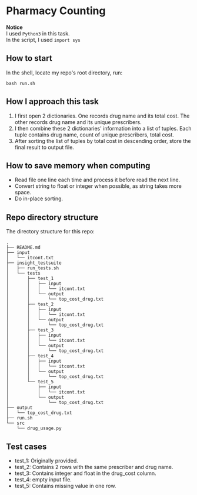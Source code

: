 # Pharmacy Counting
__Notice__  
I used `Python3` in this task.  
In the script, I used `import sys`

## How to start
In the shell, locate my repo's root directory, run:
```shell
bash run.sh
```

## How I approach this task
1. I first open 2 dictionaries. One records drug name and its total cost. The other records drug name and its unique prescribers.
2. I then combine these 2 dictionaries' information into a list of tuples. Each tuple contains drug name, count of unique prescribers, total cost.
3. After sorting the list of tuples by total cost in descending order, store the final result to output file.

## How to save memory when computing
- Read file one line each time and process it before read the next line.
- Convert string to float or integer when possible, as string takes more space.
- Do in-place sorting.

## Repo directory structure
The directory structure for this repo:

```shell
.
├── README.md
├── input
│   └── itcont.txt
├── insight_testsuite
│   ├── run_tests.sh
│   └── tests
│       ├── test_1
│       │   ├── input
│       │   │   └── itcont.txt
│       │   └── output
│       │       └── top_cost_drug.txt
│       ├── test_2
│       │   ├── input
│       │   │   └── itcont.txt
│       │   └── output
│       │       └── top_cost_drug.txt
│       ├── test_3
│       │   ├── input
│       │   │   └── itcont.txt
│       │   └── output
│       │       └── top_cost_drug.txt
│       ├── test_4
│       │   ├── input
│       │   │   └── itcont.txt
│       │   └── output
│       │       └── top_cost_drug.txt
│       └── test_5
│           ├── input
│           │   └── itcont.txt
│           └── output
│               └── top_cost_drug.txt
├── output
│   └── top_cost_drug.txt
├── run.sh
└── src
    └── drug_usage.py
```

## Test cases
- test_1: Originally provided.
- test_2: Contains 2 rows with the same prescriber and drug name.
- test_3: Contains integer and float in the drug_cost column.
- test_4: empty input file.
- test_5: Contains missing value in one row.
